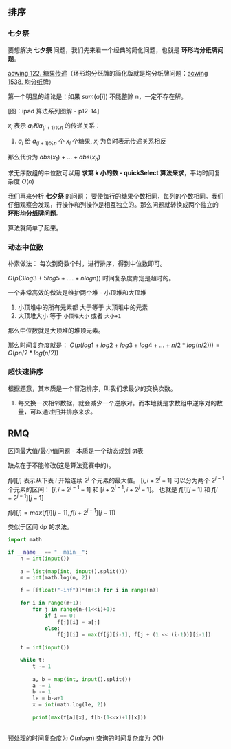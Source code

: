 ## 排序 

### 七夕祭
要想解决 **七夕祭** 问题，我们先来看一个经典的简化问题，也就是 **环形均分纸牌问题**。

[acwing 122. 糖果传递](https://www.acwing.com/problem/content/124/)（环形均分纸牌的简化版就是均分纸牌问题：[acwing 1538. 均分纸牌](https://www.acwing.com/problem/content/description/1538/)）

第一个明显的结论是：如果 $sum(a[i])$ 不能整除 n，一定不存在解。

[图：ipad 算法系列图解 - p12-14]

$x_i$ 表示 $a_i 和 a_{(i+1)\%n}$ 的传递关系：
1. $a_i$ 给 $a_{(i+1)\%n}$ 个 $x_i$ 个糖果, $x_i$ 为负时表示传递关系相反



那么代价为 $abs(x_1) + ... + abs(x_n)$


求无序数组的中位数可以用 **求第 k 小的数 - quickSelect 算法来求**，平均时间复杂度 $O(n)$


我们再来分析 **七夕祭** 的问题：
要使每行的糖果个数相同，每列的个数相同。我们仔细观察会发现，行操作和列操作是相互独立的。那么问题就转换成两个独立的 **环形均分纸牌问题**。

算法就简单了起来。

### 动态中位数
朴素做法： 每次到奇数个时，进行排序，得到中位数即可。

$O(p(3log3+5log5+ .... + nlogn))$ 时间复杂度肯定是超时的。

一个非常高效的做法是维护两个堆 - 小顶堆和大顶堆

1. 小顶堆中的所有元素都 大于等于 大顶堆中的元素
2. 大顶堆大小 等于 `小顶堆大小` 或者 `大小+1`

那么中位数就是大顶堆的堆顶元素。

那么时间复杂度就是：
$O(p(log1+log2+log3+log4+ ... + n/2*log(n/2))) = O(pn/2*log(n/2))$

### 超快速排序
根据题意，其本质是一个冒泡排序，叫我们求最少的交换次数。

1. 每交换一次相邻数据，就会减少一个逆序对。而本地就是求数组中逆序对的数量，可以通过归并排序来求。



## RMQ

区间最大值/最小值问题 - 本质是一个动态规划
st表

缺点在于不能修改(这是算法竞赛中的)。

$f[i][j]$ 表示从下表 $i$ 开始连续 $2^j$ 个元素的最大值。
$[i, i+2^j-1]$ 可以分为两个 $2^{j-1}$ 个元素的区间： $[i, i+ 2^{j-1}-1]$ 和 $[i+2^{j-1}, i+2^j-1]$。
也就是 $f[i][j-1]$ 和 $f[i+2^{j-1}][j-1]$

$f[i][j] = max(f[i][j-1], f[i+2^{j-1}][j-1])$

类似于区间 dp 的求法。

```python
import math

if __name__ == "__main__":
    n = int(input())
    
    a = list(map(int, input().split()))
    m = int(math.log(n, 2))

    f = [[float("-inf")]*(m+1) for i in range(n)]
    
    for i in range(m+1):
        for j in range(n-(1<<i)+1):
            if i == 0:
                f[j][i] = a[j]
            else:
                f[j][i] = max(f[j][i-1], f[j + (1 << (i-1))][i-1])
    
    t = int(input())

    while t:
        t -= 1
        
        a, b = map(int, input().split())
        a -= 1
        b -= 1
        le = b-a+1
        x = int(math.log(le, 2))
        
        print(max(f[a][x], f[b-(1<<x)+1][x]))
                

```


预处理的时间复杂度为 $O(nlogn)$
查询的时间复杂度为 $O(1)$





